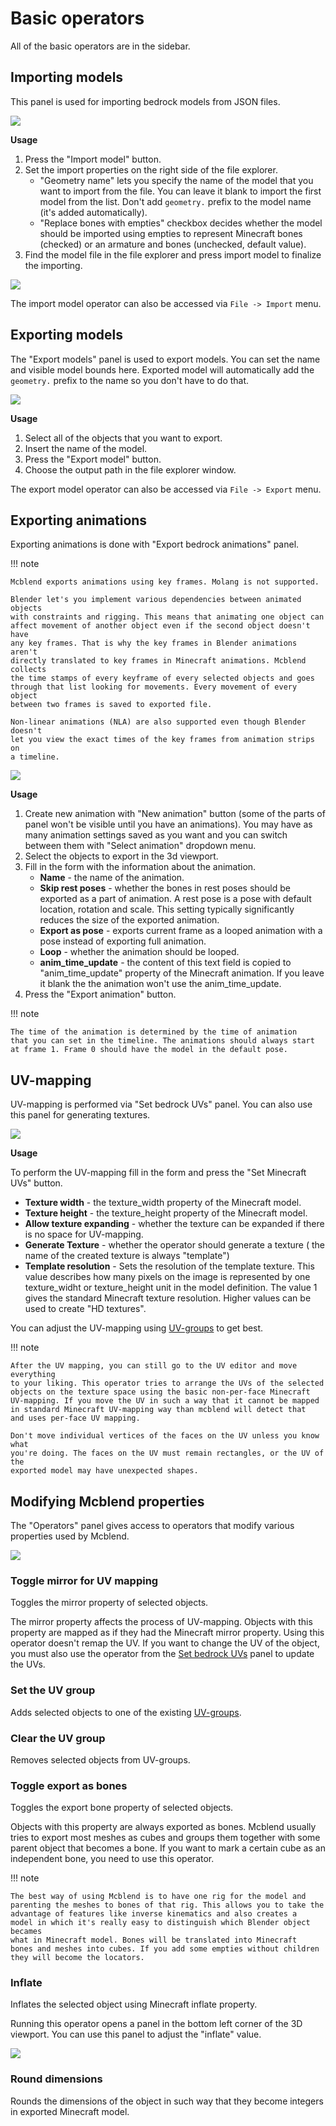 # Basic operators

All of the basic operators are in the sidebar.

## Importing models

This panel is used for importing bedrock models from JSON files.

![](../img/import_model_panel.png)

__Usage__

1. Press the "Import model" button.
2. Set the import properties on the right side of the file explorer.
    - "Geometry name" lets you specify the name of the model that you want
      to import from the file. You can leave it blank to import the first
      model from the list. Don't add `geometry.` prefix to the model name
      (it's added automatically).
    - "Replace bones with empties" checkbox decides whether the model should
      be imported using empties to represent Minecraft bones (checked) or an
      armature and bones (unchecked, default value).
3. Find the model file in the file explorer and press import model to finalize
  the importing.

![](../img/import_model_file_explorer.png)

The import model operator can also be accessed via `File -> Import` menu.


## Exporting models

The "Export models" panel is used to export models. You can set the
name and visible model bounds here. Exported model will automatically add
the `geometry.` prefix to the name so you don't have to do that.

![](../img/export_model_panel.png)

__Usage__

1. Select all of the objects that you want to export.
2. Insert the name of the model.
3. Press the "Export model" button.
4. Choose the output path in the file explorer window.

The export model operator can also be accessed via `File -> Export` menu.

## Exporting animations

Exporting animations is done with "Export bedrock animations" panel.

!!! note

    Mcblend exports animations using key frames. Molang is not supported.
    
    Blender let's you implement various dependencies between animated objects
    with constraints and rigging. This means that animating one object can
    affect movement of another object even if the second object doesn't have
    any key frames. That is why the key frames in Blender animations aren't
    directly translated to key frames in Minecraft animations. Mcblend collects
    the time stamps of every keyframe of every selected objects and goes
    through that list looking for movements. Every movement of every  object
    between two frames is saved to exported file.

    Non-linear animations (NLA) are also supported even though Blender doesn't
    let you view the exact times of the key frames from animation strips on
    a timeline.


![](../img/export_animation_panel.png)

__Usage__

1. Create new animation with "New animation" button (some of the parts of
  panel won't be visible until you have an animations). You may have as
  many animation settings saved as you want and you can switch between them
  with "Select animation" dropdown menu.
2. Select the objects to export in the 3d viewport.
3. Fill in the form with the information about the animation.
    - **Name** - the name of the animation.
    - **Skip rest poses** - whether the bones in rest poses should be exported
        as a part of animation. A rest pose is a pose with default location,
        rotation and scale. This setting typically significantly reduces the
        size of the exported animation.
    - **Export as pose** - exports current frame as a looped animation with
        a pose instead of exporting full animation.
    - **Loop** - whether the animation should be looped.
    - **anim_time_update** - the content of this text field is copied to
      "anim_time_update" property of the Minecraft animation. If you leave it
      blank the the animation won't use the anim_time_update.
4. Press the "Export animation" button.


!!! note

    The time of the animation is determined by the time of animation
    that you can set in the timeline. The animations should always start
    at frame 1. Frame 0 should have the model in the default pose.


## UV-mapping

UV-mapping is performed via "Set bedrock UVs" panel. You can also use this
panel for generating textures.

![](../img/set_bedrock_uvs_panel.png)

__Usage__

To perform the UV-mapping fill in the form and press the "Set Minecraft
UVs" button.

- **Texture width** - the texture_width property of the Minecraft model.
- **Texture height** - the texture_height property of the Minecraft model.
- **Allow texture expanding** - whether the texture can be expanded if there
  is no space for UV-mapping.
- **Generate Texture** - whether the operator should generate a texture (
  the name of the created texture is always "template")
- **Template resolution** - Sets the resolution of the template texture. This
  value describes how many pixels on the image is represented by one
  texture_widht or texture_height unit in the model definition. The value 1
  gives the standard Minecraft texture resolution. Higher values can be used
  to create "HD textures".

You can adjust the UV-mapping using [UV-groups](../uv_groups/) to get best.

!!! note

    After the UV mapping, you can still go to the UV editor and move everything
    to your liking. This operator tries to arrange the UVs of the selected
    objects on the texture space using the basic non-per-face Minecraft
    UV-mapping. If you move the UV in such a way that it cannot be mapped
    in standard Minecraft UV-mapping way than mcblend will detect that
    and uses per-face UV mapping.

    Don't move individual vertices of the faces on the UV unless you know what
    you're doing. The faces on the UV must remain rectangles, or the UV of the
    exported model may have unexpected shapes.

## Modifying Mcblend properties

The "Operators" panel gives access to operators that modify various
properties used by Mcblend.

![](../img/operators_panel.png)

### Toggle mirror for UV mapping
Toggles the mirror property of selected
objects.

The mirror property affects the process of UV-mapping. Objects with
this property are mapped as if they had the Minecraft mirror property.
Using this operator doesn't remap the UV. If you want to change
the UV of the object, you must also use the operator from the
[Set bedrock UVs](#uv-mapping) panel to update the UVs.
### Set the UV group
Adds selected objects to one of the existing [UV-groups](../uv_groups).
### Clear the UV group
Removes selected objects from UV-groups.
### Toggle export as bones
Toggles the export bone property of selected objects.

Objects with this property are always exported as bones. Mcblend usually tries
to export most meshes as cubes and groups them together with some parent
object that becomes a bone. If you want to mark a certain cube as an
independent bone, you need to use this operator.

!!! note

    The best way of using Mcblend is to have one rig for the model and
    parenting the meshes to bones of that rig. This allows you to take the
    advantage of features like inverse kinematics and also creates a
    model in which it's really easy to distinguish which Blender object becames
    what in Minecraft model. Bones will be translated into Minecraft
    bones and meshes into cubes. If you add some empties without children
    they will become the locators.

### Inflate
Inflates the selected object using Minecraft inflate property.

Running this operator opens a panel in the bottom left corner of the 3D
viewport. You can use this panel to adjust the "inflate" value.

![](../img/inflate_redo_panel.png)

### Round dimensions
Rounds the dimensions of the object in such way that
they become integers in exported Minecraft model.
